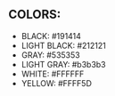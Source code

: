 ## COLORS:
* BLACK: #191414
* LIGHT BLACK: #212121
* GRAY: #535353
* LIGHT GRAY: #b3b3b3
* WHITE: #FFFFFF
* YELLOW: #FFFF5D
